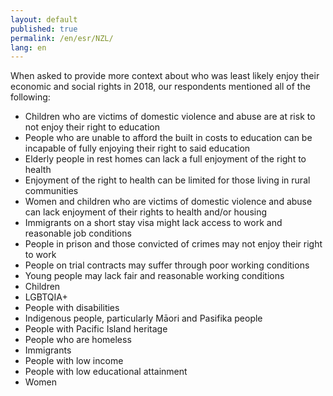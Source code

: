 ```yaml
---
layout: default
published: true
permalink: /en/esr/NZL/
lang: en
---
```


When asked to provide more context about who was least likely enjoy their economic and social rights in 2018, our respondents mentioned all of the following:
-	Children who are victims of domestic violence and abuse are at risk to not enjoy their right to education
-	People who are unable to afford the built in costs to education can be incapable of fully enjoying their right to said education
-	Elderly people in rest homes can lack a full enjoyment of the right to health
-	Enjoyment of the right to health can be limited for those living in rural communities
-	Women and children who are victims of domestic violence and abuse can lack enjoyment of their rights to health and/or housing
-	Immigrants on a short stay visa might lack access to work and reasonable job conditions
-	People in prison and those convicted of crimes may not enjoy their right to work
-	People on trial contracts may suffer through poor working conditions
-	Young people may lack fair and reasonable working conditions
-	Children
-	LGBTQIA+
-	People with disabilities 
-	Indigenous people, particularly Māori and Pasifika people
-	People with Pacific Island heritage 
-	People who are homeless 
-	Immigrants
-	People with low income
-	People with low educational attainment
-	Women

